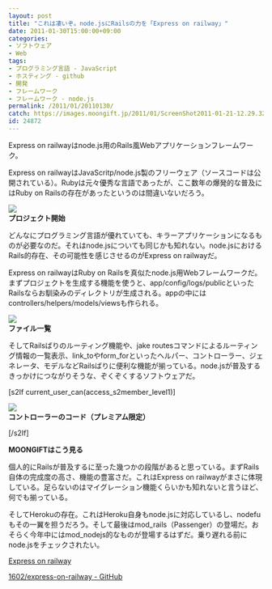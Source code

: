 ```yaml
---
layout: post
title: "これは凄いぞ。node.jsにRailsの力を「Express on railway」"
date: 2011-01-30T15:00:00+09:00
categories:
- ソフトウェア
- Web
tags: 
- プログラミング言語 - JavaScript
- ホスティング - github
- 開発
- フレームワーク
- フレームワーク - node.js
permalink: /2011/01/20110130/
catch: https://images.moongift.jp/2011/01/ScreenShot2011-01-21-12.29.32_thumb.png
id: 24872
---
```

Express on railwayはnode.js用のRails風Webアプリケーションフレームワーク。

  

Express on railwayはJavaScritp/node.js製のフリーウェア（ソースコードは公開されている）。Rubyは元々優秀な言語であったが、ここ数年の爆発的な普及にはRuby on Railsの存在があったというのは間違いないだろう。

  

![](https://images.moongift.jp/2011/01/ScreenShot2011-01-21-12.29.00_thumb.png)  
**プロジェクト開始**

  

どんなにプログラミング言語が優れていても、キラーアプリケーションになるものが必要なのだ。それはnode.jsについても同じかも知れない。node.jsにおけるRails的存在、その可能性を感じさせるのがExpress on railwayだ。

  
<!--more-->  

Express on railwayはRuby on Railsを真似たnode.js用Webフレームワークだ。まずプロジェクトを生成する機能を使うと、app/config/logs/publicといったRailsならお馴染みのディレクトリが生成される。appの中にはcontrollers/helpers/models/viewsも作られる。

  

![](https://images.moongift.jp/2011/01/ScreenShot2011-01-21-12.29.32_thumb.png)  
**ファイル一覧**

  

そしてRailsばりのルーティング機能や、jake routesコマンドによるルーティング情報の一覧表示、link\_toやform\_forといったヘルパー、コントローラー、ジェネレータ、モデルなどRailsばりに便利な機能が揃っている。node.jsが普及するきっかけにつながりそうな、ぞくぞくするソフトウェアだ。

  
[s2If current\_user\_can(access\_s2member\_level1)]

![](https://images.moongift.jp/2011/01/ScreenShot2011-01-21-12.44.19_thumb.png)  
**コントローラーのコード（プレミアム限定）**

[/s2If]  
  
  

**MOONGIFTはこう見る**

  

個人的にRailsが普及するに至った幾つかの段階があると思っている。まずRails自体の完成度の高さ、機能の豊富さだ。これはExpress on railwayがまさに体現している。足らないのはマイグレーション機能くらいかも知れないと言うほど、何でも揃っている。

  

そしてHerokuの存在。これはHeroku自身もnode.jsに対応しているし、nodefuもその一翼を担うだろう。そして最後はmod\_rails（Passenger）の登場だ。おそらく今年中にはmod\_nodejs的なものが登場するはずだ。乗り遅れる前にnode.jsをチェックされたい。

  

[Express on railway](http://node-js.ru/10-express-on-railway)

  

[1602/express-on-railway - GitHub](https://github.com/1602/express-on-railway)

